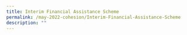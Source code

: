 ```yaml
---
title: Interim Financial Assistance Scheme
permalink: /may-2022-cohesion/Interim-Financial-Assistance-Scheme
description: ""
---
```

